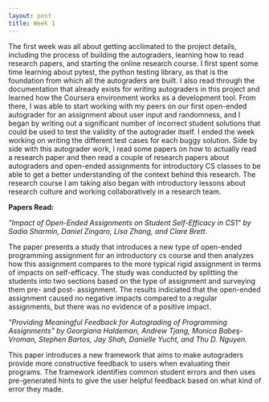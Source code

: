 ```yaml
---
layout: post
title: Week 1
---
```


The first week was all about getting acclimated to the project details, including the process of building the autograders, learning how to read research papers, and starting the online research course. I first spent some time learning about pytest, the python testing library, as that is the foundation from which all the autograders are built. I also read through the documentation that already exists for writing autograders in this project and learned how the Coursera environment works as a development tool. From there, I was able to start working with my peers on our first open-ended autograder for an assignment about user input and randomness, and I began by writing out a significant number of incorrect student solutions that could be used to test the validity of the autograder itself. I ended the week working on writing the different test cases for each buggy solution. Side by side with this autograder work, I read some papers on how to actually read a research paper and then read a couple of research papers about autograders and open-ended assignments for introductory CS classes to be able to get a better understanding of the context behind this research. The research course I am taking also began with introductory lessons about research culture and working collaboratively in a research team. 

**Papers Read:**

*"Impact of Open-Ended Assignments on Student Self-Efficacy in CS1" by Sadia Sharmin, Daniel Zingaro, Lisa Zhang, and Clare Brett.*

The paper presents a study that introduces a new type of open-ended programming assignment for an introductory cs course and then analyzes how this assignment compares to the more typical rigid assignment in terms of impacts on self-efficacy. The study was conducted by splitting the students into two sections based on the type of assignment and surveying them pre- and post- assignment. The results indiciated that the open-ended assignment caused no negative impacts compared to a regular assignments, but there was no evidence of a positive impact. 

*"Providing Meaningful Feedback for Autograding of Programming Assignments" by Georgiana Haldeman, Andrew Tjang, Monica Babeş-Vroman, Stephen Bartos, Jay Shah, Danielle Yucht, and Thu D. Nguyen.*

This paper introduces a new framework that aims to make autograders provide more constructive feedback to users when evaluating their programs. The framework identifies common student errors and then uses pre-generated hints to give the user helpful feedback based on what kind of error they made.

